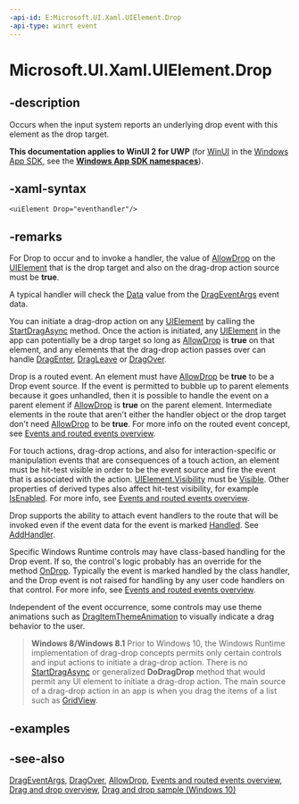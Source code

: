 ```yaml
---
-api-id: E:Microsoft.UI.Xaml.UIElement.Drop
-api-type: winrt event
---
```


<!-- Event syntax
public event Windows.UI.Xaml.DragEventHandler Drop
-->

# Microsoft.UI.Xaml.UIElement.Drop

## -description

Occurs when the input system reports an underlying drop event with this element as the drop target.

**This documentation applies to WinUI 2 for UWP** (for [WinUI](/windows/apps/winui/winui3/) in the [Windows App SDK](/windows/apps/windows-app-sdk/), see the **[Windows App SDK namespaces](/windows/windows-app-sdk/api/winrt/)**).

## -xaml-syntax

```xaml
<uiElement Drop="eventhandler"/>
```

## -remarks

For Drop to occur and to invoke a handler, the value of [AllowDrop](uielement_allowdrop.md) on the [UIElement](uielement.md) that is the drop target and also on the drag-drop action source must be **true**.

A typical handler will check the [Data](drageventargs_data.md) value from the [DragEventArgs](drageventargs.md) event data.

You can initiate a drag-drop action on any [UIElement](uielement.md) by calling the [StartDragAsync](uielement_startdragasync_369751260.md) method. Once the action is initiated, any [UIElement](uielement.md) in the app can potentially be a drop target so long as [AllowDrop](uielement_allowdrop.md) is **true** on that element, and any elements that the drag-drop action passes over can handle [DragEnter](uielement_dragenter.md), [DragLeave](uielement_dragleave.md) or [DragOver](uielement_dragover.md).

Drop is a routed event. An element must have [AllowDrop](uielement_allowdrop.md) be **true** to be a Drop event source. If the event is permitted to bubble up to parent elements because it goes unhandled, then it is possible to handle the event on a parent element if [AllowDrop](uielement_allowdrop.md) is **true** on the parent element. Intermediate elements in the route that aren't either the handler object or the drop target don't need [AllowDrop](uielement_allowdrop.md) to be **true**. For more info on the routed event concept, see [Events and routed events overview](/windows/uwp/xaml-platform/events-and-routed-events-overview).

For touch actions, drag-drop actions, and also for interaction-specific or manipulation events that are consequences of a touch action, an element must be hit-test visible in order to be the event source and fire the event that is associated with the action. [UIElement.Visibility](uielement_visibility.md) must be [Visible](visibility.md). Other properties of derived types also affect hit-test visibility, for example [IsEnabled](../microsoft.ui.xaml.controls/control_isenabled.md). For more info, see [Events and routed events overview](/windows/uwp/xaml-platform/events-and-routed-events-overview).

Drop supports the ability to attach event handlers to the route that will be invoked even if the event data for the event is marked [Handled](drageventargs_handled.md). See [AddHandler](uielement_addhandler_1350394113.md).

Specific Windows Runtime controls may have class-based handling for the Drop event. If so, the control's logic probably has an override for the method [OnDrop](/uwp/api/windows.ui.xaml.controls.control.ondrop(windows.ui.xaml.drageventargs)). Typically the event is marked handled by the class handler, and the Drop event is not raised for handling by any user code handlers on that control. For more info, see [Events and routed events overview](/windows/uwp/xaml-platform/events-and-routed-events-overview).

Independent of the event occurrence, some controls may use theme animations such as [DragItemThemeAnimation](../microsoft.ui.xaml.media.animation/dragitemthemeanimation.md) to visually indicate a drag behavior to the user.

> **Windows 8/Windows 8.1**
> Prior to Windows 10, the Windows Runtime implementation of drag-drop concepts permits only certain controls and input actions to initiate a drag-drop action. There is no [StartDragAsync](uielement_startdragasync_369751260.md) or generalized **DoDragDrop** method that would permit any UI element to initiate a drag-drop action. The main source of a drag-drop action in an app is when you drag the items of a list such as [GridView](../microsoft.ui.xaml.controls/gridview.md).

## -examples

## -see-also

[DragEventArgs](drageventargs.md), [DragOver](uielement_dragover.md), [AllowDrop](uielement_allowdrop.md), [Events and routed events overview](/windows/uwp/xaml-platform/events-and-routed-events-overview), [Drag and drop overview](/windows/apps/design/input/drag-and-drop), [Drag and drop sample (Windows 10)](https://github.com/Microsoft/Windows-universal-samples/tree/master/Samples/XamlDragAndDrop)
